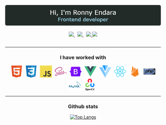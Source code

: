 <div id="header" align="center">
  <img src="assets/githubHeader.png"/>
</div>

<br />
<div id="social" align="center">

<a href="https://www.linkedin.com/in/ronny-endara">
  <img src="https://img.shields.io/badge/LinkedIn-0077B5?style=for-the-badge&logo=linkedin&logoColor=white"/>
</a>&nbsp;
<a href="https://twitter.com/EndaraRonny">
  <img src="https://img.shields.io/badge/Twitter-1DA1F2?style=for-the-badge&logo=twitter&logoColor=white"/>
</a>&nbsp;
<a href="https://www.codewars.com/users/Ronny%20Endara" id="codewars-link" title="Codewars">
  <img src="https://img.shields.io/badge/Codewars-B1361E?style=for-the-badge&logo=Codewars&logoColor=white"/>
  <img src="https://www.codewars.com/users/Ronny%20Endara/badges/micro"/>
</a>

</div>

<br>
<div id="technologies">

---
<h3 align="center">I have worked with</h3>
  <div align="center">
  <img width="40" height="40" src="assets/icons/html.svg" title="HTML" alt="HTML"/>&nbsp;
  <img width="40" height="40" src="assets/icons/css3.svg" title="CSS" alt="CSS"/>&nbsp;
  <img width="40" height="40" src="assets/icons/js.svg" title="JavaScript" alt="JS"/>&nbsp;
  <img width="40" height="40" src="assets/icons/sass.svg" title="Sass" alt="Sass"/>&nbsp;
  <img width="40" height="40" src="assets/icons/bootstrap.svg" title="Bootstrap" alt="Bootstrap"/>&nbsp;
  <img width="40" height="40" src="assets/icons/vue.svg" title="Vue" alt="Vue"/>&nbsp;
  <img width="40" height="40" src="assets/icons/vuetify.svg" title="Vuetify" alt="Vuetify"/>&nbsp;
  <img width="40" height="40" src="assets/icons/react.svg" title="React" alt="React"/>&nbsp;
  <img width="40" height="40" src="assets/icons/firebase.svg" title="Firebase" alt="Firebase"/>&nbsp;
  <img width="40" height="40" src="assets/icons/php.svg" title="php" alt="php"/>
  <img width="40" height="40" src="assets/icons/mysql.svg" title="MySql" alt="MySql"/>&nbsp;
  <img width="40" height="40" src="assets/icons/opencv.svg" title="OpenCV" alt="OpenCV"/>&nbsp;
  </div>
</div>

---
<div align="center">
<h3>Github stats</h3>

[![Top Langs](https://github-readme-stats.vercel.app/api/top-langs/?username=anuraghazra&layout=compact&theme=dark)](https://github.com/anuraghazra/github-readme-stats)
</div>